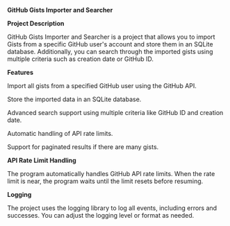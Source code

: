 **GitHub Gists Importer and Searcher**


**Project Description**

GitHub Gists Importer and Searcher is a project that allows you to import Gists from a specific GitHub user's account and store them in an SQLite database. Additionally, you can search through the imported gists using multiple criteria such as creation date or GitHub ID.

**Features**

Import all gists from a specified GitHub user using the GitHub API.

Store the imported data in an SQLite database.

Advanced search support using multiple criteria like GitHub ID and creation date.

Automatic handling of API rate limits.

Support for paginated results if there are many gists.

**API Rate Limit Handling**

The program automatically handles GitHub API rate limits. When the rate limit is near, the program waits until the limit resets before resuming.

**Logging**

The project uses the logging library to log all events, including errors and successes. You can adjust the logging level or format as needed.
